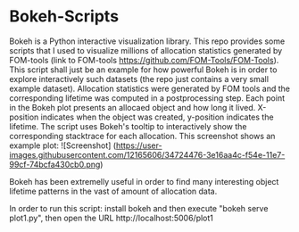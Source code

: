 # Bokeh-Scripts
 Bokeh is a Python interactive visualization library. This repo provides some scripts that I used to visualize millions of 
 allocation statistics generated by FOM-tools (link to FOM-tools https://github.com/FOM-Tools/FOM-Tools).
 This script shall just be an example for how powerful Bokeh is in order to explore interactively such datasets 
 (the repo just contains a very small example dataset). 
 Allocation statistics were generated by FOM tools and the corresponding lifetime was computed in a postprocessing step.
 Each point in the Bokeh plot presents an allocaed object and how long it lived. X-position indicates when the object was created,  y-position indicates the lifetime. The script uses Bokeh's tooltip to interactively show the corresponding stacktrace for each allocation. This screenshot shows an example plot: 
 ![Screenshot] (https://user-images.githubusercontent.com/12165606/34724476-3e16aa4c-f54e-11e7-99cf-74bcfa430cb0.png)
 
 Bokeh has been extremelly useful in order to find many interesting object lifetime patterns in the vast of amount of allocation data.
 
 In order to run this script: 
 install bokeh and then execute "bokeh serve plot1.py", then open the URL http://localhost:5006/plot1
 
 
